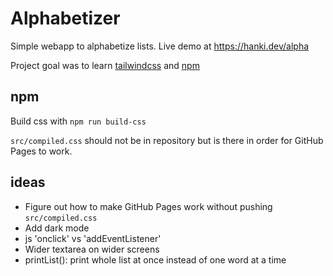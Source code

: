 # Alphabetizer

Simple webapp to alphabetize lists. Live demo at https://hanki.dev/alpha

Project goal was to learn [tailwindcss](https://tailwindcss.com) and [npm](https://www.npmjs.com/)

## npm

Build css with `npm run build-css`

`src/compiled.css` should not be in repository but is there in order for GitHub Pages to work.

## ideas

- Figure out how to make GitHub Pages work without pushing `src/compiled.css`
- Add dark mode
- js 'onclick' vs 'addEventListener'
- Wider textarea on wider screens
- printList(): print whole list at once instead of one word at a time
